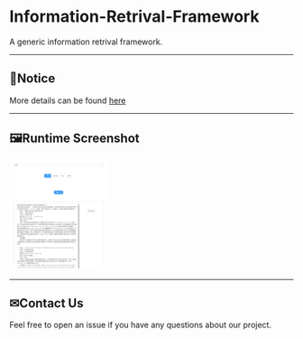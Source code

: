 # Information-Retrival-Framework

A generic information retrival framework.

---
## 👀Notice
More details can be found [here](https://github.com/HYTYH/Information-Retrival-Framework/blob/main/docs/InformationRetrievalFramework_doc.pdf)

---

## 🖼Runtime Screenshot
<img src="./data/result.png" width="350" alt="running" style="zoom:50%;" />

---

## ✉Contact Us

Feel free to open an issue if you have any questions about our project.
